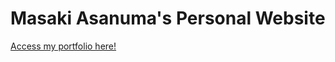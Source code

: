 # Masaki Asanuma's Personal Website
[Access my portfolio here!](https://masasasaki.github.io/portfolio/)